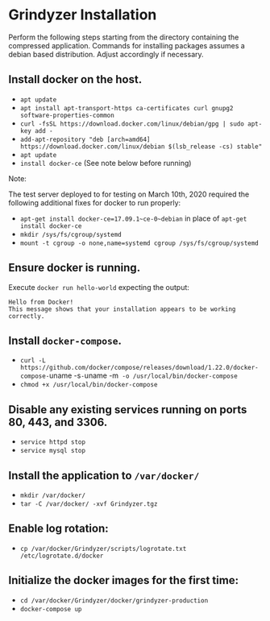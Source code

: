 # Grindyzer Installation

Perform the following steps starting from the directory containing the compressed application. Commands for installing packages assumes a debian based distribution. Adjust accordingly if necessary. 

## Install docker on the host.
- `apt update`
- `apt install apt-transport-https ca-certificates curl gnupg2 software-properties-common`
- `curl -fsSL https://download.docker.com/linux/debian/gpg | sudo apt-key add -`
- `add-apt-repository "deb [arch=amd64] https://download.docker.com/linux/debian $(lsb_release -cs) stable"`
- `apt update`
- `install docker-ce` (See note below before running)


Note: 

The test server deployed to for testing on March 10th, 2020 required the following additional fixes for docker to run properly:
	
- `apt-get install docker-ce=17.09.1~ce-0~debian` in place of `apt-get install docker-ce`
- `mkdir /sys/fs/cgroup/systemd`
- `mount -t cgroup -o none,name=systemd cgroup /sys/fs/cgroup/systemd`

## Ensure docker is running.
	
Execute `docker run hello-world` expecting the output:
```
Hello from Docker!
This message shows that your installation appears to be working correctly.
```


## Install `docker-compose`. 

- `curl -L https://github.com/docker/compose/releases/download/1.22.0/docker-compose-`uname -s`-`uname -m` -o /usr/local/bin/docker-compose`
- `chmod +x /usr/local/bin/docker-compose`


## Disable any existing services running on ports 80, 443, and 3306.

- `service httpd stop`
- `service mysql stop`

## Install the application to `/var/docker/`

- `mkdir /var/docker/`
- `tar -C /var/docker/ -xvf Grindyzer.tgz`

## Enable log rotation:

- `cp /var/docker/Grindyzer/scripts/logrotate.txt /etc/logrotate.d/docker`

## Initialize the docker images for the first time:

- `cd /var/docker/Grindyzer/docker/grindyzer-production`
- `docker-compose up`
